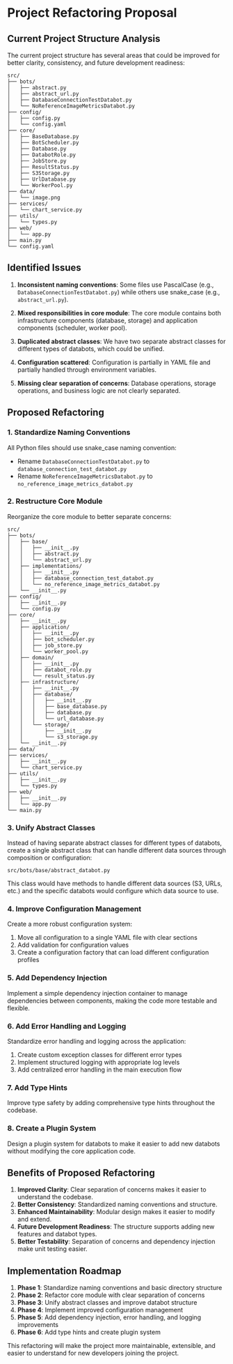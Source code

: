 # Project Refactoring Proposal

## Current Project Structure Analysis

The current project structure has several areas that could be improved for better clarity, consistency, and future development readiness:

```
src/
├── bots/
│   ├── abstract.py
│   ├── abstract_url.py
│   ├── DatabaseConnectionTestDatabot.py
│   └── NoReferenceImageMetricsDatabot.py
├── config/
│   ├── config.py
│   └── config.yaml
├── core/
│   ├── BaseDatabase.py
│   ├── BotScheduler.py
│   ├── Database.py
│   ├── DatabotRole.py
│   ├── JobStore.py
│   ├── ResultStatus.py
│   ├── S3Storage.py
│   ├── UrlDatabase.py
│   └── WorkerPool.py
├── data/
│   └── image.png
├── services/
│   └── chart_service.py
├── utils/
│   └── types.py
├── web/
│   └── app.py
├── main.py
└── config.yaml
```

## Identified Issues

1. **Inconsistent naming conventions**: Some files use PascalCase (e.g., `DatabaseConnectionTestDatabot.py`) while others use snake_case (e.g., `abstract_url.py`).

2. **Mixed responsibilities in core module**: The core module contains both infrastructure components (database, storage) and application components (scheduler, worker pool).

3. **Duplicated abstract classes**: We have two separate abstract classes for different types of databots, which could be unified.

4. **Configuration scattered**: Configuration is partially in YAML file and partially handled through environment variables.

5. **Missing clear separation of concerns**: Database operations, storage operations, and business logic are not clearly separated.

## Proposed Refactoring

### 1. Standardize Naming Conventions

All Python files should use snake_case naming convention:
- Rename `DatabaseConnectionTestDatabot.py` to `database_connection_test_databot.py`
- Rename `NoReferenceImageMetricsDatabot.py` to `no_reference_image_metrics_databot.py`

### 2. Restructure Core Module

Reorganize the core module to better separate concerns:

```
src/
├── bots/
│   ├── base/
│   │   ├── __init__.py
│   │   ├── abstract.py
│   │   └── abstract_url.py
│   ├── implementations/
│   │   ├── __init__.py
│   │   ├── database_connection_test_databot.py
│   │   └── no_reference_image_metrics_databot.py
│   └── __init__.py
├── config/
│   ├── __init__.py
│   └── config.py
├── core/
│   ├── __init__.py
│   ├── application/
│   │   ├── __init__.py
│   │   ├── bot_scheduler.py
│   │   ├── job_store.py
│   │   └── worker_pool.py
│   ├── domain/
│   │   ├── __init__.py
│   │   ├── databot_role.py
│   │   └── result_status.py
│   ├── infrastructure/
│   │   ├── __init__.py
│   │   ├── database/
│   │   │   ├── __init__.py
│   │   │   ├── base_database.py
│   │   │   ├── database.py
│   │   │   └── url_database.py
│   │   └── storage/
│   │       ├── __init__.py
│   │       └── s3_storage.py
│   └── __init__.py
├── data/
├── services/
│   ├── __init__.py
│   └── chart_service.py
├── utils/
│   ├── __init__.py
│   └── types.py
├── web/
│   ├── __init__.py
│   └── app.py
└── main.py
```

### 3. Unify Abstract Classes

Instead of having separate abstract classes for different types of databots, create a single abstract class that can handle different data sources through composition or configuration:

```
src/bots/base/abstract_databot.py
```

This class would have methods to handle different data sources (S3, URLs, etc.) and the specific databots would configure which data source to use.

### 4. Improve Configuration Management

Create a more robust configuration system:

1. Move all configuration to a single YAML file with clear sections
2. Add validation for configuration values
3. Create a configuration factory that can load different configuration profiles

### 5. Add Dependency Injection

Implement a simple dependency injection container to manage dependencies between components, making the code more testable and flexible.

### 6. Add Error Handling and Logging

Standardize error handling and logging across the application:
1. Create custom exception classes for different error types
2. Implement structured logging with appropriate log levels
3. Add centralized error handling in the main execution flow

### 7. Add Type Hints

Improve type safety by adding comprehensive type hints throughout the codebase.

### 8. Create a Plugin System

Design a plugin system for databots to make it easier to add new databots without modifying the core application code.

## Benefits of Proposed Refactoring

1. **Improved Clarity**: Clear separation of concerns makes it easier to understand the codebase.
2. **Better Consistency**: Standardized naming conventions and structure.
3. **Enhanced Maintainability**: Modular design makes it easier to modify and extend.
4. **Future Development Readiness**: The structure supports adding new features and databot types.
5. **Better Testability**: Separation of concerns and dependency injection make unit testing easier.

## Implementation Roadmap

1. **Phase 1**: Standardize naming conventions and basic directory structure
2. **Phase 2**: Refactor core module with clear separation of concerns
3. **Phase 3**: Unify abstract classes and improve databot structure
4. **Phase 4**: Implement improved configuration management
5. **Phase 5**: Add dependency injection, error handling, and logging improvements
6. **Phase 6**: Add type hints and create plugin system

This refactoring will make the project more maintainable, extensible, and easier to understand for new developers joining the project.
